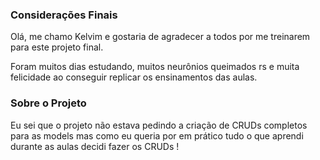 ### Considerações Finais ###

Olá, me chamo Kelvim e gostaria de agradecer a todos por me treinarem para este projeto final.

Foram muitos dias estudando, muitos neurônios queimados rs e muita felicidade ao conseguir replicar os ensinamentos das aulas.

### Sobre o Projeto ###

Eu sei que o projeto não estava pedindo a criação de CRUDs completos para as models mas como eu queria por em prático tudo o que aprendi durante as aulas decidi fazer os CRUDs ! 